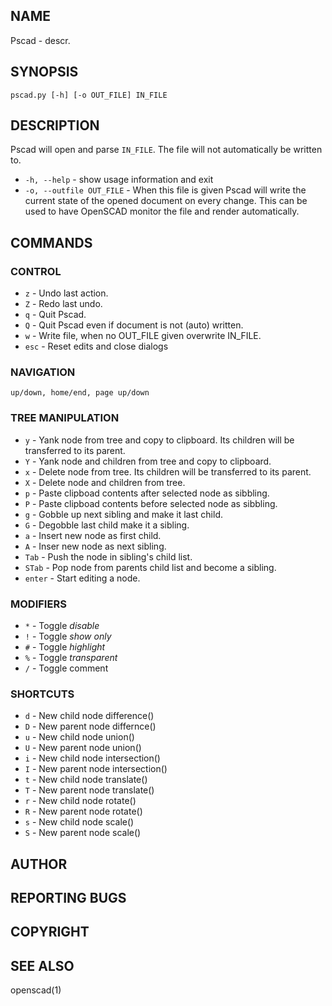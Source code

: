 ## NAME
Pscad - descr.

## SYNOPSIS
`pscad.py [-h] [-o OUT_FILE] IN_FILE`

## DESCRIPTION
Pscad will open and parse `IN_FILE`. The file will not automatically be written to.

* `-h, --help` - show usage information and exit
* `-o, --outfile OUT_FILE` - When this file is given Pscad will write the current state of the opened document on every change. This can be used to have OpenSCAD monitor the file and render automatically.

## COMMANDS
### CONTROL
* `z` - Undo last action.
* `Z` - Redo last undo.
* `q` - Quit Pscad.
* `Q` - Quit Pscad even if document is not (auto) written.
* `w` - Write file, when no OUT_FILE given overwrite IN_FILE.
* `esc` - Reset edits and close dialogs

### NAVIGATION
`up/down, home/end, page up/down`

### TREE MANIPULATION
* `y` - Yank node from tree and copy to clipboard. Its children will be transferred to its parent.
* `Y` - Yank node and children from tree and copy to clipboard.
* `x` - Delete node from tree. Its children will be transferred to its parent.
* `X` - Delete node and children from tree.
* `p` - Paste clipboad contents after selected node as sibbling.
* `P` - Paste clipboad contents before selected node as sibbling.
* `g` - Gobble up next sibling and make it last child.
* `G` - Degobble last child make it a sibling.
* `a` - Insert new node as first child.
* `A` - Inser new node as next sibling.
* `Tab` - Push the node in sibling's child list.
* `STab` - Pop node from parents child list and become a sibling.
* `enter` - Start editing a node.

### MODIFIERS
* `*` - Toggle *disable*
* `!` - Toggle *show only*
* `#` - Toggle *highlight*
* `%` - Toggle *transparent*
* `/` - Toggle comment

### SHORTCUTS
* `d` - New child node difference()
* `D` - New parent node differnce()
* `u` - New child node union()
* `U` - New parent node union()
* `i` - New child node intersection()
* `I` - New parent node intersection()
* `t` - New child node translate()
* `T` - New parent node	translate()
* `r` - New child node rotate()
* `R` - New parent node rotate()
* `s` - New child node scale()
* `S` - New parent node scale()

## AUTHOR
## REPORTING BUGS
## COPYRIGHT
## SEE ALSO
openscad(1)
